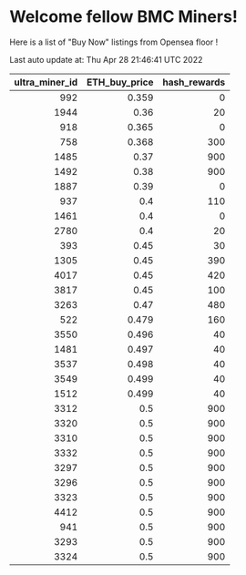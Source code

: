 # Welcome fellow BMC Miners!
Here is a list of "Buy Now" listings from Opensea floor !


Last auto update at: Thu Apr 28 21:46:41 UTC 2022


|   ultra_miner_id |   ETH_buy_price |   hash_rewards |
|-----------------:|----------------:|---------------:|
|              992 |           0.359 |              0 |
|             1944 |           0.36  |             20 |
|              918 |           0.365 |              0 |
|              758 |           0.368 |            300 |
|             1485 |           0.37  |            900 |
|             1492 |           0.38  |            900 |
|             1887 |           0.39  |              0 |
|              937 |           0.4   |            110 |
|             1461 |           0.4   |              0 |
|             2780 |           0.4   |             20 |
|              393 |           0.45  |             30 |
|             1305 |           0.45  |            390 |
|             4017 |           0.45  |            420 |
|             3817 |           0.45  |            100 |
|             3263 |           0.47  |            480 |
|              522 |           0.479 |            160 |
|             3550 |           0.496 |             40 |
|             1481 |           0.497 |             40 |
|             3537 |           0.498 |             40 |
|             3549 |           0.499 |             40 |
|             1512 |           0.499 |             40 |
|             3312 |           0.5   |            900 |
|             3320 |           0.5   |            900 |
|             3310 |           0.5   |            900 |
|             3332 |           0.5   |            900 |
|             3297 |           0.5   |            900 |
|             3296 |           0.5   |            900 |
|             3323 |           0.5   |            900 |
|             4412 |           0.5   |            900 |
|              941 |           0.5   |            900 |
|             3293 |           0.5   |            900 |
|             3324 |           0.5   |            900 |